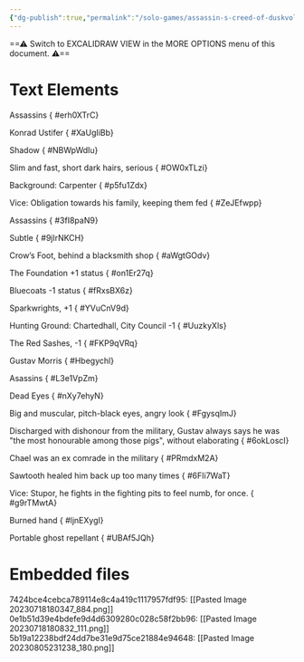 ```yaml
---
{"dg-publish":true,"permalink":"/solo-games/assassin-s-creed-of-duskvol-bit-d/play/character-sheet/","tags":["excalidraw"]}
---
```


==⚠  Switch to EXCALIDRAW VIEW in the MORE OPTIONS menu of this document. ⚠==


# Text Elements
Assassins
{ #erh0XTrC}


Konrad Ustifer
{ #XaUgIiBb}


Shadow
{ #NBWpWdIu}


Slim and fast, short dark hairs, serious
{ #OW0xTLzi}


Background: Carpenter
{ #p5fu1Zdx}


Vice: Obligation towards his family, keeping them fed
{ #ZeJEfwpp}


Assassins
{ #3fI8paN9}


Subtle
{ #9jlrNKCH}


Crow’s Foot, behind a blacksmith shop
{ #aWgtGOdv}


The Foundation +1 status
{ #on1Er27q}


Bluecoats -1 status
{ #fRxsBX6z}


Sparkwrights, +1
{ #YVuCnV9d}


Hunting Ground: Chartedhall, City Council -1
{ #UuzkyXls}


The Red Sashes, -1
{ #FKP9qVRq}


Gustav Morris
{ #Hbegychl}


Asassins
{ #L3e1VpZm}


Dead Eyes
{ #nXy7ehyN}


Big and muscular, pitch-black eyes, angry look
{ #FgysqImJ}


Discharged with dishonour from the military, 
Gustav always says he was "the most honourable among those pigs", without elaborating
{ #6okLoscI}


Chael was an ex comrade in the military
{ #PRmdxM2A}


Sawtooth healed him back up too many times
{ #6FIi7WaT}


Vice: Stupor, he fights in the fighting pits to feel numb, for once.
{ #g9rTMwtA}


Burned hand
{ #ljnEXygI}


Portable ghost repellant
{ #UBAf5JQh}



# Embedded files
7424bce4cebca789114e8c4a419c1117957fdf95: [[Pasted Image 20230718180347_884.png]]
0e1b51d39e4bdefe9d4d6309280c028c58f2bb96: [[Pasted Image 20230718180832_111.png]]
5b19a12238bdf24dd7be31e9d75ce21884e94648: [[Pasted Image 20230805231238_180.png]]

